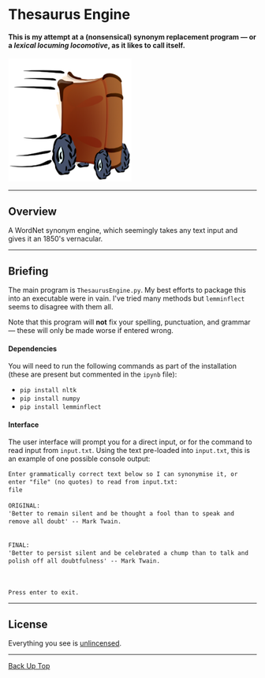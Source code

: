 # Thesaurus Engine

#### This is my attempt at a (nonsensical) synonym replacement program — or a *lexical locuming locomotive*, as it likes to call itself.

<img src="poster.png" width="250" height="250"/>

---

## Overview

A WordNet synonym engine, which seemingly takes any text input and gives it an 1850's vernacular.

---

## Briefing

The main program is `ThesaurusEngine.py`. My best efforts to package this into an executable were in vain. I've tried many methods but `lemminflect` seems to disagree with them all. 

Note that this program will **not** fix your spelling, punctuation, and grammar — these will only be made worse if entered wrong.

#### Dependencies

You will need to run the following commands as part of the installation (these are present but commented in the `ipynb` file):

- `pip install nltk`
- `pip install numpy`
- `pip install lemminflect`

#### Interface

The user interface will prompt you for a direct input, or for the command to read input from `input.txt`. Using the text pre-loaded into `input.txt`, this is an example of one possible console output:

```shell
Enter grammatically correct text below so I can synonymise it, or enter "file" (no quotes) to read from input.txt:
file

ORIGINAL:
'Better to remain silent and be thought a fool than to speak and remove all doubt' -- Mark Twain.


FINAL:
'Better to persist silent and be celebrated a chump than to talk and polish off all doubtfulness' -- Mark Twain.



Press enter to exit.
```
---

## License

Everything you see is [unlincensed](LICENSE).

---

[Back Up Top](#Thesaurus-Engine)
